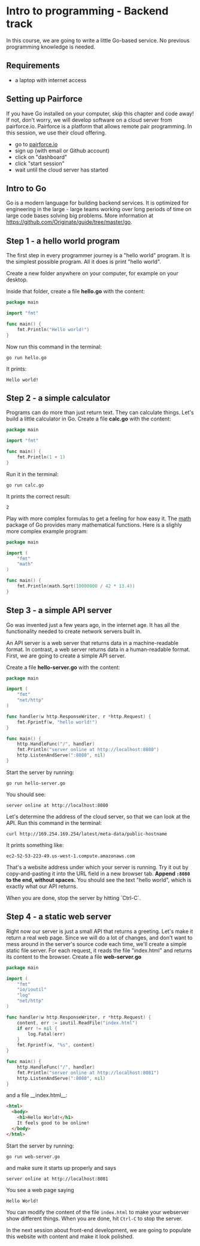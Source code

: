 # Intro to programming - Backend track

In this course,
we are going to write a little Go-based service.
No previous programming knowledge is needed.


## Requirements

- a laptop with internet access


## Setting up Pairforce

If you have Go installed on your computer, skip this chapter and code away!
If not, don't worry, we will develop software on a cloud server from pairforce.io.
Pairforce is a platform that allows remote pair programming. 
In this session, we use their cloud offering.

- go to [pairforce.io](https://pairforce.io)
- sign up (with email or Github account)
- click on "dashboard"
- click "start session"
- wait until the cloud server has started


## Intro to Go

Go is a modern language for building backend services.
It is optimized for engineering in the large -
large teams working over long periods of time on large code bases solving big problems.
More information at https://github.com/Originate/guide/tree/master/go.


## Step 1 - a hello world program

The first step in every programmer journey is a "hello world" program.
It is the simplest possible program.
All it does is print "hello world".

Create a new folder anywhere on your computer, for example on your desktop.

Inside that folder, <a textrun="create-file">create a file __hello.go__ with the content:

```go
package main

import "fmt"

func main() {
	fmt.Println("Hello world!")
}
```
</a>

<a textrun="run-console-command">
Now run this command in the terminal:

```
go run hello.go
```
</a>

It prints:
<a textrun="verify-run-console-command-output">

```
Hello world!
```
</a>


## Step 2 - a simple calculator

Programs can do more than just return text.
They can calculate things.
Let's build a little calculator in Go.
<a textrun="create-file">
Create a file __calc.go__ with the content:

```go
package main

import "fmt"

func main() {
	fmt.Println(1 + 1)
}
```
</a>

<a textrun="run-console-command">
Run it in the terminal:

```
go run calc.go
```
</a>

<a textrun="verify-run-console-command-output">
It prints the correct result:


```
2
```
</a>

Play with more complex formulas to get a feeling for how easy it.
The [math](https://golang.org/pkg/math) package of Go provides many mathematical functions.
Here is a slighly more complex example program:
<a textrun="verify-go-code-runs">

```go
package main

import (
	"fmt"
	"math"
)

func main() {
	fmt.Println(math.Sqrt(10000000 / 42 * 13.4))
}
```
</a>



## Step 3 - a simple API server

Go was invented just a few years ago, in the internet age.
It has all the functionality needed to create network servers built in.

An API server is a web server that returns data in a machine-readable format.
In contrast, a web server returns data in a human-readable format.
First, we are going to create a simple API server.

<a textrun="create-file">

Create a file **hello-server.go** with the content:

```go
package main

import (
	"fmt"
	"net/http"
)

func handler(w http.ResponseWriter, r *http.Request) {
	fmt.Fprintf(w, "hello world!")
}

func main() {
	http.HandleFunc("/", handler)
	fmt.Println("server online at http://localhost:8080")
	http.ListenAndServe(":8080", nil)
}
```
</a>

<a textrun="start-console-command">
Start the server by running:

```
go run hello-server.go
```
</a>
<a textrun="wait-for-output">
You should see:

```
server online at http://localhost:8080
```
</a>

Let's determine the address of the cloud server, so that we can look at the API.
Run this command in the terminal:

```
curl http://169.254.169.254/latest/meta-data/public-hostname
```

It prints something like:

```
ec2-52-53-223-49.us-west-1.compute.amazonaws.com
```

That's a website address under which your server is running. 
Try it out by copy-and-pasting it into the URL field in a new browser tab.
**Append `:8080` to the end, without spaces.**
You should see the text "hello world", which is exactly what our API returns.

<a textrun="stop-console-command">
When you are done, stop the server by hitting `Ctrl-C`.
</a>


## Step 4 - a static web server

Right now our server is just a small API that returns a greeting.
Let's make it return a real web page.
Since we will do a lot of changes, and don't want to mess around in the server's source code each time,
we'll create a simple static file server.
For each request, it reads the file "index.html" and returns its content to the browser.
<a textrun="create-file">
Create a file __web-server.go__


```go
package main

import (
	"fmt"
	"io/ioutil"
	"log"
	"net/http"
)

func handler(w http.ResponseWriter, r *http.Request) {
	content, err := ioutil.ReadFile("index.html")
	if err != nil {
		log.Fatal(err)
	}
	fmt.Fprintf(w, "%s", content)
}

func main() {
	http.HandleFunc("/", handler)
	fmt.Println("server online at http://localhost:8081")
	http.ListenAndServe(":8080", nil)
}
```
</a>

<a textrun="create-file">
and a file __index.html__:

```html
<html>
  <body>
    <h1>Hello World!</h1>
    It feels good to be online!
  </body>
</html>
```
</a>


<a textrun="start-console-command">
Start the server by running:

```
go run web-server.go
```
</a>

and make sure it starts up properly and says

<a textrun="wait-for-output">

```
server online at http://localhost:8081
```
</a>

You see a web page saying

```
Hello World!
```

You can modify the content of the file `index.html`
to make your webserver show different things.
<a textrun="stop-console-command">
When you are done, hit `Ctrl-C` to stop the server.
</a>

In the next session about front-end development,
we are going to populate this website with content and make it look polished.
